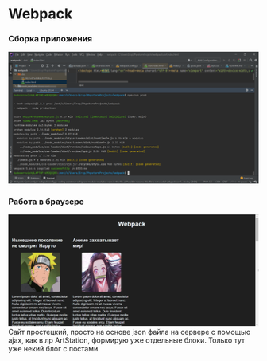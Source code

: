# Webpack
### Сборка приложения
![](README_IMG/1.png)
### Работа в браузере
![](README_IMG/2.png)
Сайт простецкий, просто на основе 
json файла на сервере с помощью ajax, как 
в лр ArtStation, формирую уже отдельные блоки. 
Только тут уже некий блог с постами.